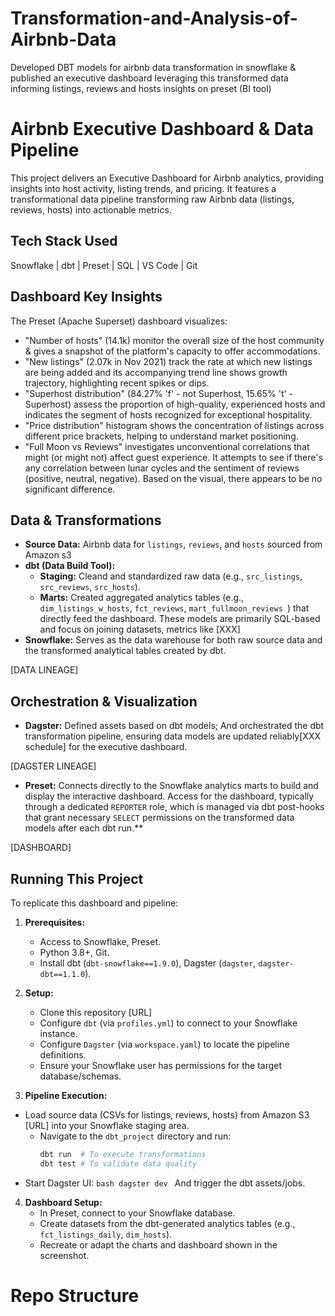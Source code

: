 # Transformation-and-Analysis-of-Airbnb-Data
Developed DBT models for airbnb data transformation in snowflake &amp; published an executive dashboard leveraging this transformed data informing listings, reviews and hosts insights on preset (BI tool)

# Airbnb Executive Dashboard & Data Pipeline
This project delivers an Executive Dashboard for Airbnb analytics, providing insights into host activity, listing trends, and pricing. It features a transformational data pipeline transforming raw Airbnb data (listings, reviews, hosts) into actionable metrics.
## Tech Stack Used
Snowflake | dbt | Preset | SQL | VS Code | Git 

## Dashboard Key Insights

The Preset (Apache Superset) dashboard visualizes:
*   "Number of hosts" (14.1k) monitor the overall size of the host community & gives a snapshot of the platform's capacity to offer accommodations.
*   "New listings" (2.07k in Nov 2021) track the rate at which new listings are being added and its accompanying trend line shows growth trajectory, highlighting recent spikes or dips.
*   "Superhost distribution" (84.27% 'f' - not Superhost, 15.65% 't' - Superhost) assess the proportion of high-quality, experienced hosts and indicates the segment of hosts recognized for exceptional hospitality.
*   "Price distribution" histogram shows the concentration of listings across different price brackets, helping to understand market positioning.
*   "Full Moon vs Reviews" investigates unconventional correlations that might (or might not) affect guest experience. It attempts to see if there's any correlation between lunar cycles and the sentiment of reviews (positive, neutral, negative). Based on the visual, there appears to be no significant difference.

## Data & Transformations

- **Source Data:** Airbnb data for `listings`, `reviews`, and `hosts` sourced from Amazon s3
- **dbt (Data Build Tool):**
    -   **Staging:** Cleand and standardized raw data (e.g., `src_listings`, `src_reviews`, `src_hosts`).
    -   **Marts:** 
Created aggregated analytics tables (e.g., `dim_listings_w_hosts`, `fct_reviews`, `mart_fullmoon_reviews `) that directly feed the dashboard.
These models are primarily SQL-based and focus on joining datasets, metrics like [XXX]
-   **Snowflake:** Serves as the data warehouse for both raw source data and the transformed analytical tables created by dbt.

[DATA LINEAGE]

## Orchestration & Visualization

*   **Dagster:** Defined assets based on dbt models; And orchestrated the dbt transformation pipeline, ensuring data models are updated reliably[XXX schedule] for the executive dashboard. 

[DAGSTER LINEAGE]

* **Preset:** Connects directly to the Snowflake analytics marts to build and display the interactive dashboard. Access for the dashboard, typically through a dedicated `REPORTER` role, which is managed via dbt post-hooks that grant necessary `SELECT` permissions on the transformed data models after each dbt run.** 

[DASHBOARD]


## Running This Project

To replicate this dashboard and pipeline:

1.  **Prerequisites:**
    *   Access to Snowflake, Preset.
    *   Python 3.8+, Git.
    *   Install dbt (`dbt-snowflake==1.9.0`), Dagster (`dagster`, `dagster-dbt==1.1.0`).

2.  **Setup:**
    *   Clone this repository [URL]
    *   Configure `dbt` (via `profiles.yml`) to connect to your Snowflake instance.
    *   Configure `Dagster` (via `workspace.yaml`) to locate the pipeline definitions.
    *   Ensure your Snowflake user has permissions for the target database/schemas.

3.  **Pipeline Execution:**
- Load source data (CSVs for listings, reviews, hosts) from Amazon S3 [URL] into your Snowflake staging area.
    - Navigate to the `dbt_project` directory and run:
        ```bash
        dbt run  # To execute transformations
        dbt test # To validate data quality
        ```
- Start Dagster UI:
        ```bash
        dagster dev
        ```
        And trigger the dbt assets/jobs.

4.  **Dashboard Setup:**
    *   In Preset, connect to your Snowflake database.
    *   Create datasets from the dbt-generated analytics tables (e.g., `fct_listings_daily`, `dim_hosts`).
    *   Recreate or adapt the charts and dashboard shown in the screenshot.

# Repo Structure




